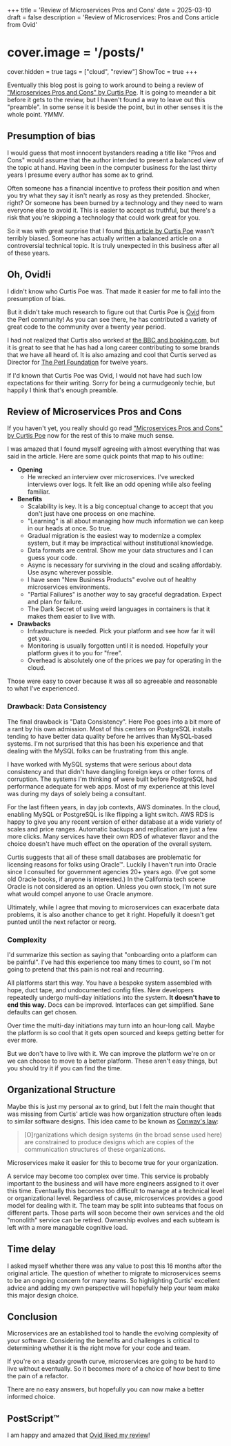 +++
title = 'Review of Microservices Pros and Cons'
date = 2025-03-10
draft = false
description = 'Review of Microservices: Pros and Cons article from Ovid'
# cover.image = '/posts/'
cover.hidden = true
tags = ["cloud", "review"]
ShowToc = true
+++

Eventually this blog post is going to work around to being a review of
["Microservices Pros and Cons" by Curtis Poe](https://curtispoe.org/articles/microservices-pros-and-cons.html).
It is going to meander a bit before it gets to the review, but I haven't
found a way to leave out this "preamble".  In some sense it is beside the point,
but in other senses it is the whole point.  YMMV.

## Presumption of bias

I would guess that most innocent bystanders reading a title like "Pros and Cons"
would assume that the author intended to present a balanced view of the topic at hand.
Having been in the computer business for the last thirty years I presume every
author has some ax to grind.

Often someone has a financial incentive to profess their position and when you try
what they say it isn't nearly as rosy as they pretended.  Shocker, right?
Or someone has been burned by a technology and they need to warn everyone else to
avoid it.  This is easier to accept as truthful, but there's a risk that you're
skipping a technology that could work great for you.

So it was with great surprise that I found
[this article by Curtis Poe](https://curtispoe.org/articles/microservices-pros-and-cons.html)
wasn't terribly biased.
Someone has actually written a balanced article on a controversial technical topic.
It is truly unexpected in this business after all of these years.

## Oh, Ovid!i

I didn't know who Curtis Poe was.  That made it easier for me to fall into the presumption of bias.

But it didn't take much research to figure out that Curtis Poe is
[Ovid](https://metacpan.org/author/OVID) from the Perl community!
As you can see there, he has contributed a variety of great code
to the community over a twenty year period.

I had not realized that Curtis also worked at
[the BBC and booking.com](https://www.linkedin.com/in/curtispoe/),
but it is great to see that he has had a long career contributing
to some brands that we have all heard of.
It is also amazing and cool that Curtis served as Director
for [The Perl Foundation](https://www.perlfoundation.org/)
for twelve years.

If I'd known that Curtis Poe was Ovid, I would not have had such low
expectations for their writing.  Sorry for being a curmudgeonly techie,
but happily I think that's enough preamble.

## Review of Microservices Pros and Cons

If you haven't yet, you really should go read
["Microservices Pros and Cons" by Curtis Poe](https://curtispoe.org/articles/microservices-pros-and-cons.html)
now for the rest of this to make much sense.

I was amazed that I found myself agreeing with almost everything that was said
in the article.  Here are some quick points that map to his outline:

- __Opening__
  - He wrecked an interview over microservices.  I've wrecked interviews over logs.  It felt like an odd opening while also feeling familiar.
- __Benefits__
  - Scalability is key.  It is a big conceptual change to accept that you don't just have one process on one machine.
  - "Learning" is all about managing how much information we can keep in our heads at once.  So true.
  - Gradual migration is the easiest way to modernize a complex system, but it may be impractical without institutional knowledge.
  - Data formats are central.  Show me your data structures and I can guess your code.
  - Async is necessary for surviving in the cloud and scaling affordably.  Use async wherever possible.
  - I have seen "New Business Products" evolve out of healthy microservices environments.
  - "Partial Failures" is another way to say graceful degradation.  Expect and plan for failure.
  - The Dark Secret of using weird languages in containers is that it makes them easier to live with.
- __Drawbacks__
  - Infrastructure is needed.  Pick your platform and see how far it will get you.
  - Monitoring is usually forgotten until it is needed.  Hopefully your platform gives it to you for "free".
  - Overhead is absolutely one of the prices we pay for operating in the cloud.

Those were easy to cover because it was all so agreeable and reasonable to what I've experienced.

### Drawback: Data Consistency

The final drawback is "Data Consistency". Here Poe goes into a bit more of a rant by his own admission.
Most of this centers on PostgreSQL installs tending to have better data quality before he arrives
than MySQL-based systems.  I'm not surprised that this has been his experience and that dealing with the
MySQL folks can be frustrating from this angle.

I have worked with MySQL systems that were serious about data consistency and that didn't have dangling
foreign keys or other forms of corruption.  The systems I'm thinking of were built before PostgreSQL
had performance adequate for web apps.  Most of my experience at this level was during my days of
solely being a consultant.

For the last fifteen years, in day job contexts, AWS dominates.  In the cloud, enabling MySQL or PostgreSQL
is like flipping a light switch.  AWS RDS is happy to give you any recent version of either database at a wide
variety of scales and price ranges.  Automatic backups and replication are just a few more clicks.
Many services have their own RDS of whatever flavor and the choice
doesn't have much effect on the operation of the overall system.

Curtis suggests that all of these small databases are problematic for licensing
reasons for folks using Oracle™.
Luckily I haven't run into Oracle since I consulted for government agencies 20+ years ago.
(I've got some old Oracle books, if anyone is interested.)
In the California tech scene Oracle is not considered as an option.
Unless you own stock, I'm not sure what would compel anyone to use Oracle anymore.

Ultimately, while I agree that moving to microservices can exacerbate data problems,
it is also another chance to get it right.  Hopefully it doesn't get punted
until the next refactor or reorg.

### Complexity

I'd summarize this section as saying that "onboarding onto a platform can be painful".
I've had this experience too many times to count, so I'm not going to pretend that this
pain is not real and recurring.

All platforms start this way.  You have a bespoke system assembled with hope, duct tape, and
undocumented config files.  New developers repeatedly undergo multi-day initiations into the
system.  __It doesn't have to end this way.__  Docs can be improved.  Interfaces can get simplified.
Sane defaults can get chosen.

Over time the multi-day initiations may turn into an hour-long call.  Maybe the platform is so cool
that it gets open sourced and keeps getting better for ever more.

But we don't have to live with it.  We can improve the platform we're on or we can choose to move
to a better platform.  These aren't easy things, but you should try it if you can find the time.

## Organizational Structure

Maybe this is just my personal ax to grind, but I felt the main thought that was missing from
Curtis' article was how organization structure often leads to similar software designs.
This idea came to be known as [Conway's law](https://en.wikipedia.org/wiki/Conway%27s_law):

> [O]rganizations which design systems (in the broad sense used here) are
> constrained to produce designs which are copies of the communication structures
> of these organizations.

Microservices make it easier for this to become true for your organization.

A service may become too complex over time.
This service is probably important to the business and will have
more engineers assigned to it over this time.  Eventually this becomes too difficult to manage
at a technical level or organizational level.  Regardless of cause, microservices provides a good
model for dealing with it.  The team may be split into subteams that focus on different parts.
Those parts will soon become their own services and the old "monolith" service can be retired.
Ownership evolves and each subteam is left with a more managable cognitive load.

## Time delay

I asked myself whether there was any value to post this 16 months after the original article.
The question of whether to migrate to microservices seems to be an ongoing concern for many teams.
So highlighting Curtis' excellent advice and adding my own perspective will hopefully help
your team make this major design choice.

## Conclusion

Microservices are an established tool to handle the evolving complexity of your software.
Considering the benefits and challenges is critical to determining whether it is the right
move for your code and team.

If you're on a steady growth curve, microservices are going to be hard to live without eventually.
So it becomes more of a choice of how best to time the pain of a refactor.

There are no easy answers, but hopefully you can now make a better informed choice.

## PostScript™

I am happy and amazed that [Ovid liked my review](https://github.com/chicks-net/www-chicks-net/pull/32#issuecomment-2712859793)!
